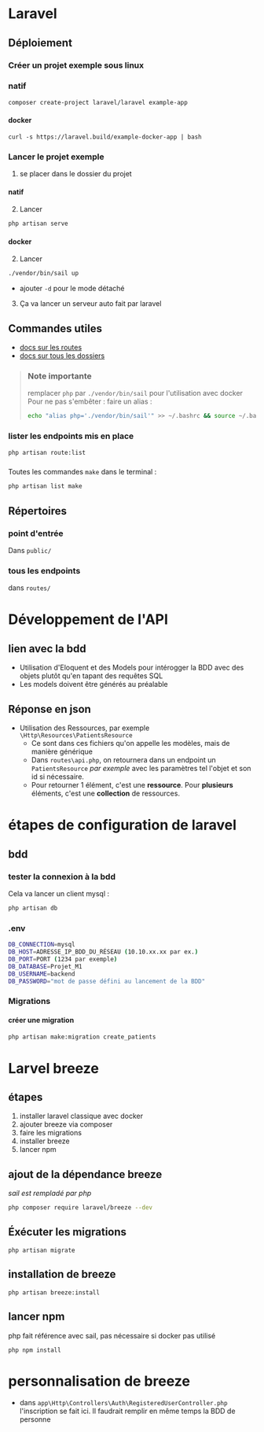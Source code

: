 # Laravel
## Déploiement

### Créer un projet exemple sous linux
### natif
```bash
composer create-project laravel/laravel example-app
```
#### docker
```
curl -s https://laravel.build/example-docker-app | bash
```
### Lancer le projet exemple
1. se placer dans le dossier du projet
#### natif
2. Lancer 
```bash
php artisan serve
```
#### docker
2. Lancer 
```bash
./vendor/bin/sail up
``` 
- ajouter `-d` pour le mode détaché
3. Ça va lancer un serveur auto fait par laravel


## Commandes utiles
- [docs sur les routes](https://laravel.com/docs/10.x/routing)
- [docs sur tous les dossiers](https://laravel.com/docs/10.x/structure#introduction)


> ### Note importante
> remplacer `php` par `./vendor/bin/sail` pour l'utilisation avec docker
> Pour ne pas s'embêter : faire un alias : 
> ```bash
> echo "alias php='./vendor/bin/sail'" >> ~/.bashrc && source ~/.bashrc
> ```
### lister les endpoints mis en place
```bash
php artisan route:list
```
###
Toutes les commandes `make` dans le terminal :
```bash
php artisan list make
```

## Répertoires
### point d'entrée
Dans `public/`
### tous les endpoints
dans `routes/`
# Développement de l'API
## lien avec la bdd
- Utilisation d'Eloquent et des Models pour intérogger la BDD avec des objets plutôt qu'en tapant des requêtes SQL
- Les models doivent être générés au préalable
## Réponse en json
- Utilisation des Ressources, par exemple `\Http\Resources\PatientsResource`
  - Ce sont dans ces fichiers qu'on appelle les modèles, mais de manière générique
  - Dans `routes\api.php`, on retournera dans un endpoint un `PatientsResource` *par exemple* avec les paramètres tel l'objet et son id si nécessaire.
  - Pour retourner 1 élément, c'est une **ressource**. Pour **plusieurs** éléments, c'est une **collection** de ressources.

# étapes de configuration de laravel
## bdd
### tester la connexion à la bdd
Cela va lancer un client mysql :
```bash
php artisan db
```
### .env
```sh
DB_CONNECTION=mysql
DB_HOST=ADRESSE_IP_BDD_DU_RÉSEAU (10.10.xx.xx par ex.)
DB_PORT=PORT (1234 par exemple)
DB_DATABASE=Projet_M1
DB_USERNAME=backend
DB_PASSWORD="mot de passe défini au lancement de la BDD"
```
### Migrations
#### créer une migration
```bash
php artisan make:migration create_patients
```


# Larvel breeze
## étapes
1. installer laravel classique avec docker
2. ajouter breeze via composer
3. faire les migrations
4. installer breeze
5. lancer npm

## ajout de la dépendance breeze
*sail est rempladé par php*
```bash
php composer require laravel/breeze --dev
```
## Éxécuter les migrations 
```
php artisan migrate
```

## installation de breeze
```
php artisan breeze:install
```

## lancer npm
php fait référence avec sail, pas nécessaire si docker pas utilisé
```
php npm install
```
# personnalisation de breeze
- dans `app\Http\Controllers\Auth\RegisteredUserController.php` l'inscription se fait ici. Il faudrait remplir en même temps la BDD de personne